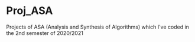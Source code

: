 # Proj_ASA

Projects of ASA (Analysis and Synthesis of Algorithms) which I've coded in the 2nd semester of 2020/2021
